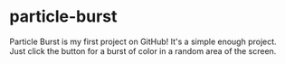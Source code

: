 # particle-burst
Particle Burst is my first project on GitHub! It's a simple enough project. Just click the button for a burst of color in a random area of the screen.
